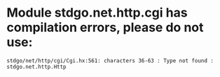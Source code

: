 # Module stdgo.net.http.cgi has compilation errors, please do not use:
```
stdgo/net/http/cgi/Cgi.hx:561: characters 36-63 : Type not found : stdgo.net.http.Http

```

